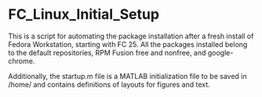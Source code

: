 # FC_Linux_Initial_Setup

This is a script for automating the package installation after a fresh install of Fedora Workstation, starting with FC 25. All the packages installed belong to the default repositories, RPM Fusion free and nonfree, and google-chrome.

Additionally, the startup.m file is a MATLAB initialization file to be saved in /home/ and contains definitions of layouts for figures and text.
